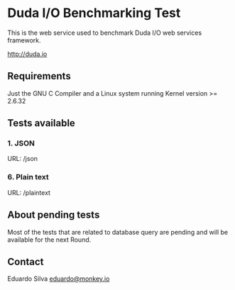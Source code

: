 # Duda I/O Benchmarking Test

This is the web service used to benchmark Duda I/O web services framework.

http://duda.io

## Requirements

Just the GNU C Compiler and a Linux system running Kernel version >= 2.6.32

## Tests available

### 1. JSON

URL: /json

### 6. Plain text

URL: /plaintext

## About pending tests

Most of the tests that are related to database query are pending and will be available for the next Round.

## Contact

Eduardo Silva <eduardo@monkey.io>


